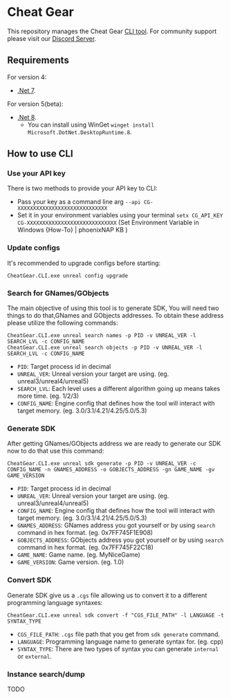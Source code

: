 # Cheat Gear

This repository manages the Cheat Gear [CLI tool](https://cheatgear.com).
For community support please visit our [Discord Server](http://discord.gg/P9Pddgz).

## Requirements

For version 4:
- [.Net 7](https://dotnet.microsoft.com/download/dotnet/7.0/runtime).

For version 5(beta):
- [.Net 8](https://dotnet.microsoft.com/en-us/download/dotnet/thank-you/runtime-desktop-8.0.0-windows-x64-installer).
  - You can install using WinGet `winget install Microsoft.DotNet.DesktopRuntime.8`.

## How to use CLI

### Use your API key

There is two methods to provide your API key to CLI:
- Pass your key as a command line arg `--api CG-XXXXXXXXXXXXXXXXXXXXXXXXXXXXX`
- Set it in your environment variables using your terminal `setx CG_API_KEY CG-XXXXXXXXXXXXXXXXXXXXXXXXXXXXX`
(Set Environment Variable in Windows {How-To} | phoenixNAP KB )

### Update configs

It's recommended to upgrade configs before starting:

```
CheatGear.CLI.exe unreal config upgrade
```

### Search for GNames/GObjects

The main objective of using this tool is to generate SDK, You will need two things to do that,GNames and GObjects addresses.
To obtain these address please utilize the following commands:
```
CheatGear.CLI.exe unreal search names -p PID -v UNREAL_VER -l SEARCH_LVL -c CONFIG_NAME
CheatGear.CLI.exe unreal search objects -p PID -v UNREAL_VER -l SEARCH_LVL -c CONFIG_NAME
```

- `PID`: Target process id in decimal
- `UNREAL_VER`: Unreal version your target are using. (eg. unreal3/unreal4/unreal5)
- `SEARCH_LVL`: Each level uses a different algorithm going up means takes more time. (eg. 1/2/3)
- `CONFIG_NAME`: Engine config that defines how the tool will interact with target memory. (eg. 3.0/3.1/4.21/4.25/5.0/5.3)

### Generate SDK

After getting GNames/GObjects address we are ready to generate our SDK now to do that use this command:
```
CheatGear.CLI.exe unreal sdk generate -p PID -v UNREAL_VER -c CONFIG_NAME -n GNAMES_ADDRESS -o GOBJECTS_ADDRESS -gn GAME_NAME -gv GAME_VERSION
```

- `PID`: Target process id in decimal
- `UNREAL_VER`: Unreal version your target are using. (eg. unreal3/unreal4/unreal5)
- `CONFIG_NAME`: Engine config that defines how the tool will interact with target memory. (eg. 3.0/3.1/4.21/4.25/5.0/5.3)
- `GNAMES_ADDRESS`: GNames address you got yourself or by using `search` command in hex format. (eg. 0x7FF745F1E908)
- `GOBJECTS_ADDRESS`: GObjects address you got yourself or by using `search` command in hex format. (eg. 0x7FF745F22C18)
- `GAME_NAME`: Game name. (eg. MyNiceGame)
- `GAME_VERSION`: Game version. (eg. 1.0)

### Convert SDK

Generate SDK give us a `.cgs` file allowing us to convert it to a different programming language syntaxes:
```
CheatGear.CLI.exe unreal sdk convert -f "CGS_FILE_PATH" -l LANGUAGE -t SYNTAX_TYPE
```

- `CGS_FILE_PATH`: `.cgs` file path that you get from `sdk generate` command.
- `LANGUAGE`: Programming language name to generate syntax for. (eg. cpp)
- `SYNTAX_TYPE`: There are two types of syntax you can generate `internal` or `external`.

### Instance search/dump

TODO
